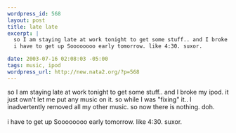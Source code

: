 ```yaml
--- 
wordpress_id: 568
layout: post
title: late late
excerpt: |
  so I am staying late at work tonight to get some stuff.. and I broke my ipod. it just own't let me put any music on it. so while I was "fixing" it.. I inadvertently removed all my other music. so now there is nothing. doh. 
  i have to get up Soooooooo early tomorrow. like 4:30. suxor. 

date: 2003-07-16 02:08:03 -05:00
tags: music, ipod
wordpress_url: http://new.nata2.org/?p=568
---
```

so I am staying late at work tonight to get some stuff.. and I broke my ipod. it just own't let me put any music on it. so while I was "fixing" it.. I inadvertently removed all my other music. so now there is nothing. doh. 
<br/><br/>i have to get up Soooooooo early tomorrow. like 4:30. suxor. 
